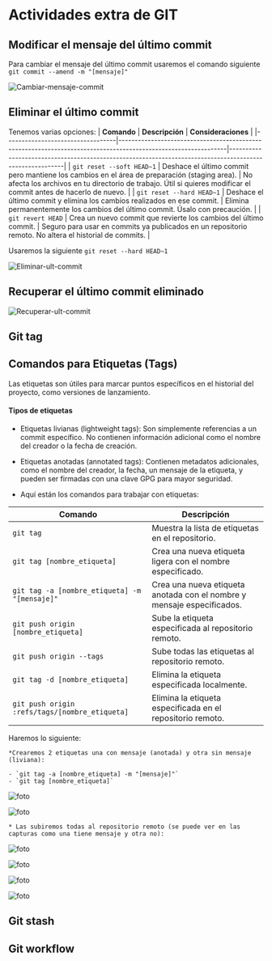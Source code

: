 # Actividades extra de GIT

## Modificar el mensaje del último commit
Para cambiar el mensaje del último commit usaremos el comando siguiente `git commit --amend -m "[mensaje]"`

![Cambiar-mensaje-commit](imagenes/cambiarMssj.png)

## Eliminar el último commit 
Tenemos varias opciones:
| **Comando**                      | **Descripción**                                                                                               | **Consideraciones**                                                                                     |
|----------------------------------|---------------------------------------------------------------------------------------------------------------|---------------------------------------------------------------------------------------------------------|
| `git reset --soft HEAD~1`        | Deshace el último commit pero mantiene los cambios en el área de preparación (staging area).                   | No afecta los archivos en tu directorio de trabajo. Útil si quieres modificar el commit antes de hacerlo de nuevo.  |
| `git reset --hard HEAD~1`        | Deshace el último commit y elimina los cambios realizados en ese commit.                                       | Elimina permanentemente los cambios del último commit. Úsalo con precaución.                            |
| `git revert HEAD`                | Crea un nuevo commit que revierte los cambios del último commit.                                               | Seguro para usar en commits ya publicados en un repositorio remoto. No altera el historial de commits.  |

Usaremos la siguiente `git reset --hard HEAD~1`

![Eliminar-ult-commit](imagenes/eliminarUltCommit.png)

## Recuperar el último commit eliminado
![Recuperar-ult-commit](imagenes/resuperarUltCommit.png)

## Git tag
## Comandos para Etiquetas (Tags)

Las etiquetas son útiles para marcar puntos específicos en el historial del proyecto, como versiones de lanzamiento. 

#### Tipos de etiquetas
- Etiquetas livianas (lightweight tags): Son simplemente referencias a un commit específico. No contienen información adicional como el nombre del creador o la fecha de creación.

- Etiquetas anotadas (annotated tags): Contienen metadatos adicionales, como el nombre del creador, la fecha, un mensaje de la etiqueta, y pueden ser firmadas con una clave GPG para mayor seguridad.

* Aquí están los comandos para trabajar con etiquetas:

| Comando                                    | Descripción                                                                                                   |
|--------------------------------------------|---------------------------------------------------------------------------------------------------------------|
| `git tag`                                  | Muestra la lista de etiquetas en el repositorio.                                                              |
| `git tag [nombre_etiqueta]`                | Crea una nueva etiqueta ligera con el nombre especificado.                                                    |
| `git tag -a [nombre_etiqueta] -m "[mensaje]"` | Crea una nueva etiqueta anotada con el nombre y mensaje especificados.                                         |
| `git push origin [nombre_etiqueta]`        | Sube la etiqueta especificada al repositorio remoto.                                                          |
| `git push origin --tags`                   | Sube todas las etiquetas al repositorio remoto.                                                               |
| `git tag -d [nombre_etiqueta]`             | Elimina la etiqueta especificada localmente.                                                                  |
| `git push origin :refs/tags/[nombre_etiqueta]` | Elimina la etiqueta especificada en el repositorio remoto.                                                     |

Haremos lo siguiente:

    *Crearemos 2 etiquetas una con mensaje (anotada) y otra sin mensaje (liviana):

    - `git tag -a [nombre_etiqueta] -m "[mensaje]"`
    - `git tag [nombre_etiqueta]`

![foto](imagenes/etiquetas%20(2).png)

![foto](imagenes/detallesEtiq.png)


    * Las subiremos todas al repositorio remoto (se puede ver en las capturas como una tiene mensaje y otra no):
  
![foto](imagenes/subida.png)

![foto](imagenes/etRemoto.png)

![foto](imagenes/uno.png)

![foto](imagenes/dos.png)

  
## Git stash

## Git workflow
